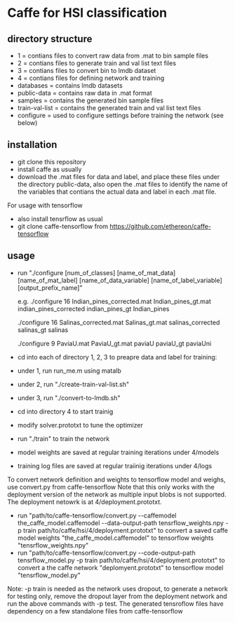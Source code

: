# Caffe for HSI classification

directory structure
---------------------
* 1              = contians files to convert raw data from .mat to bin sample files
* 2              = contians files to generate train and val list text files
* 3              = contians files to convert bin to lmdb dataset
* 4              = contians files for defining network and training
* databases      = contains lmdb datasets
* public-data    = contains raw data in .mat format
* samples        = contains the generated bin sample files
* train-val-list = contains the generated train and val list text files
* configure      = used to configure settings before training the network (see below)

installation
-------------
- git clone this repository
- install caffe as usually
- download the .mat files for data and label, and place these files under the directory public-data, also open the .mat files to identify the name of the variables that contians the actual data and label in each .mat file.

For usage with tensorflow

- also install tensrflow as usual
- git clone caffe-tensorflow from https://github.com/ethereon/caffe-tensorflow


usage
------
- run "./configure [num_of_classes] [name_of_mat_data] [name_of_mat_label] [name_of_data_variable] [name_of_label_variable] [output_prefix_name]"

  e.g. ./configure 16 Indian_pines_corrected.mat Indian_pines_gt.mat indian_pines_corrected indian_pines_gt Indian_pines
  
  ./configure 16 Salinas_corrected.mat  Salinas_gt.mat salinas_corrected salinas_gt salinas
  
  ./configure 9  PaviaU.mat PaviaU_gt.mat paviaU paviaU_gt paviaUni

- cd into each of directory 1, 2, 3 to preapre data and label for training:
- under 1, run run_me.m using matalb
- under 2, run "./create-train-val-list.sh"
- under 3, run "./convert-to-lmdb.sh"
- cd into directory 4 to start trainig
- modify solver.prototxt to tune the optimizer
- run "./train" to train the network
- model weights are saved at regular training iterations under 4/models
- training log files are saved at regular traiinig iterations under 4/logs

To convert network definition and weights to tensorflow model and weighs, use convert.py from caffe-tensorflow Note that this only works with the deployment version of the network as multiple input blobs is not supported. The deployment netowrk is at 4/deployment.prototxt.

- run "path/to/caffe-tensorflow/convert.py --caffemodel the_caffe_model.caffemodel --data-output-path tensrflow_weights.npy -p train path/to/caffe/hsi/4/deployment.prototxt" to convert a saved caffe model weights "the_caffe_model.caffemodel" to tensorflow weights "tensrflow_weights.npy"
- run "path/to/caffe-tensorflow/convert.py --code-output-path tensrflow_model.py -p train path/to/caffe/hsi/4/deployment.prototxt" to convert a the caffe network "deplomyent.prototxt" to tensorflow model "tensrflow_model.py"

Note: -p train is needed as the network uses dropout, to generate a network for testing only, remove the dropout layer from the deployment network and run the above commands with -p test. The generated tensroflow files have dependency on a few standalone files from caffe-tensorflow







